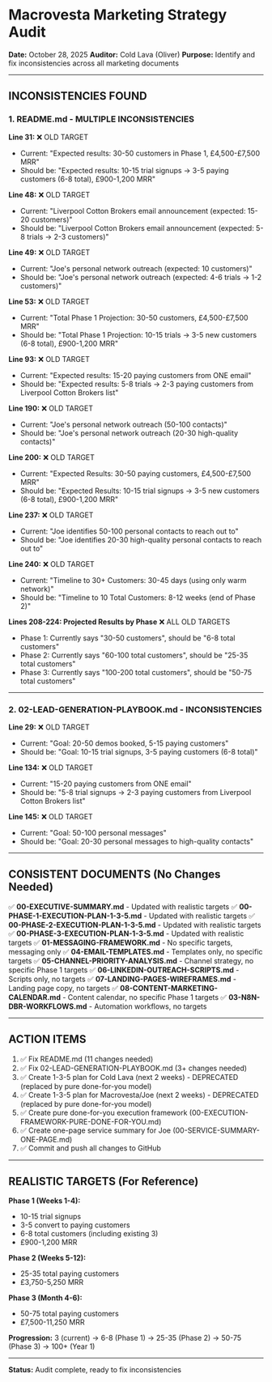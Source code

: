 # Macrovesta Marketing Strategy Audit
**Date:** October 28, 2025
**Auditor:** Cold Lava (Oliver)
**Purpose:** Identify and fix inconsistencies across all marketing documents

---

## INCONSISTENCIES FOUND

### 1. README.md - MULTIPLE INCONSISTENCIES

**Line 31:** ❌ OLD TARGET
- Current: "Expected results: 30-50 customers in Phase 1, £4,500-£7,500 MRR"
- Should be: "Expected results: 10-15 trial signups → 3-5 paying customers (6-8 total), £900-1,200 MRR"

**Line 48:** ❌ OLD TARGET
- Current: "Liverpool Cotton Brokers email announcement (expected: 15-20 customers)"
- Should be: "Liverpool Cotton Brokers email announcement (expected: 5-8 trials → 2-3 customers)"

**Line 49:** ❌ OLD TARGET
- Current: "Joe's personal network outreach (expected: 10 customers)"
- Should be: "Joe's personal network outreach (expected: 4-6 trials → 1-2 customers)"

**Line 53:** ❌ OLD TARGET
- Current: "Total Phase 1 Projection: 30-50 customers, £4,500-£7,500 MRR"
- Should be: "Total Phase 1 Projection: 10-15 trials → 3-5 new customers (6-8 total), £900-1,200 MRR"

**Line 93:** ❌ OLD TARGET
- Current: "Expected results: 15-20 paying customers from ONE email"
- Should be: "Expected results: 5-8 trials → 2-3 paying customers from Liverpool Cotton Brokers list"

**Line 190:** ❌ OLD TARGET
- Current: "Joe's personal network outreach (50-100 contacts)"
- Should be: "Joe's personal network outreach (20-30 high-quality contacts)"

**Line 200:** ❌ OLD TARGET
- Current: "Expected Results: 30-50 paying customers, £4,500-£7,500 MRR"
- Should be: "Expected Results: 10-15 trial signups → 3-5 new customers (6-8 total), £900-1,200 MRR"

**Line 237:** ❌ OLD TARGET
- Current: "Joe identifies 50-100 personal contacts to reach out to"
- Should be: "Joe identifies 20-30 high-quality personal contacts to reach out to"

**Line 240:** ❌ OLD TARGET
- Current: "Timeline to 30+ Customers: 30-45 days (using only warm network)"
- Should be: "Timeline to 10 Total Customers: 8-12 weeks (end of Phase 2)"

**Lines 208-224: Projected Results by Phase** ❌ ALL OLD TARGETS
- Phase 1: Currently says "30-50 customers", should be "6-8 total customers"
- Phase 2: Currently says "60-100 total customers", should be "25-35 total customers"
- Phase 3: Currently says "100-200 total customers", should be "50-75 total customers"

---

### 2. 02-LEAD-GENERATION-PLAYBOOK.md - INCONSISTENCIES

**Line 29:** ❌ OLD TARGET
- Current: "Goal: 20-50 demos booked, 5-15 paying customers"
- Should be: "Goal: 10-15 trial signups, 3-5 paying customers (6-8 total)"

**Line 134:** ❌ OLD TARGET
- Current: "15-20 paying customers from ONE email"
- Should be: "5-8 trial signups → 2-3 paying customers from Liverpool Cotton Brokers list"

**Line 145:** ❌ OLD TARGET
- Current: "Goal: 50-100 personal messages"
- Should be: "Goal: 20-30 personal messages to high-quality contacts"

---

## CONSISTENT DOCUMENTS (No Changes Needed)

✅ **00-EXECUTIVE-SUMMARY.md** - Updated with realistic targets
✅ **00-PHASE-1-EXECUTION-PLAN-1-3-5.md** - Updated with realistic targets
✅ **00-PHASE-2-EXECUTION-PLAN-1-3-5.md** - Updated with realistic targets
✅ **00-PHASE-3-EXECUTION-PLAN-1-3-5.md** - Updated with realistic targets
✅ **01-MESSAGING-FRAMEWORK.md** - No specific targets, messaging only
✅ **04-EMAIL-TEMPLATES.md** - Templates only, no specific targets
✅ **05-CHANNEL-PRIORITY-ANALYSIS.md** - Channel strategy, no specific Phase 1 targets
✅ **06-LINKEDIN-OUTREACH-SCRIPTS.md** - Scripts only, no targets
✅ **07-LANDING-PAGES-WIREFRAMES.md** - Landing page copy, no targets
✅ **08-CONTENT-MARKETING-CALENDAR.md** - Content calendar, no specific Phase 1 targets
✅ **03-N8N-DBR-WORKFLOWS.md** - Automation workflows, no targets

---

## ACTION ITEMS

1. ✅ Fix README.md (11 changes needed)
2. ✅ Fix 02-LEAD-GENERATION-PLAYBOOK.md (3+ changes needed)
3. ✅ Create 1-3-5 plan for Cold Lava (next 2 weeks) - DEPRECATED (replaced by pure done-for-you model)
4. ✅ Create 1-3-5 plan for Macrovesta/Joe (next 2 weeks) - DEPRECATED (replaced by pure done-for-you model)
5. ✅ Create pure done-for-you execution framework (00-EXECUTION-FRAMEWORK-PURE-DONE-FOR-YOU.md)
6. ✅ Create one-page service summary for Joe (00-SERVICE-SUMMARY-ONE-PAGE.md)
7. ✅ Commit and push all changes to GitHub

---

## REALISTIC TARGETS (For Reference)

**Phase 1 (Weeks 1-4):**
- 10-15 trial signups
- 3-5 convert to paying customers
- 6-8 total customers (including existing 3)
- £900-1,200 MRR

**Phase 2 (Weeks 5-12):**
- 25-35 total paying customers
- £3,750-5,250 MRR

**Phase 3 (Month 4-6):**
- 50-75 total paying customers
- £7,500-11,250 MRR

**Progression:** 3 (current) → 6-8 (Phase 1) → 25-35 (Phase 2) → 50-75 (Phase 3) → 100+ (Year 1)

---

**Status:** Audit complete, ready to fix inconsistencies
